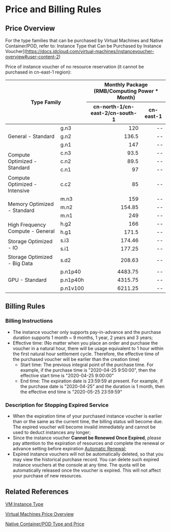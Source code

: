 # Price and Billing Rules

## Price Overview

For the type families that can be purchased by Virtual Machines and Native Container/POD, refer to: Instance Type that Can be Purchased by Instance Voucher](https://docs.jdcloud.com/virtual-machines/instancevoucher-overview#user-content-2)

Price of instance voucher of no resource reservation (it cannot be purchased in cn-east-1 region):

<table>
	<thead>
   <tr>
      <th colspan="2" rowspan="2" align="center"> Type Family</td>
      <th colspan="2" align="center">Monthly Package (RMB/Computing Power * Month)</td>
   </tr>
   <tr>
      <th align="center">cn-north-1/cn-east-2/cn-south-1</td>         
      <th>cn-east-1</td>
   </tr>
   </thead>
   <tbody>  
   <tr>
      <td rowspan="3">General - Standard</td>
      <td>g.n3</td>
      <td align="right">120</td>         
      <td align="right">--</td>
   </tr>
   <tr>
      <td>g.n2</td>
      <td align="right">136.5</td>        
      <td align="right">--</td>         
   </tr>
   <tr>
      <td>g.n1</td>
      <td align="right">147</td>         
      <td align="right">--</td>
   </tr>
   <tr>
      <td rowspan="3">Compute Optimized - Standard</td>
      <td>c.n3</td>
      <td align="right">93.5</td>         
      <td align="right">--</td>
   </tr>
   <tr>
      <td>c.n2</td>
      <td align="right">89.5</td>         
      <td align="right">--</td>
   </tr>
   <tr>
      <td>c.n1</td>
      <td align="right">97</td>         
      <td align="right">--</td>
   </tr>
   <tr>
      <td>Compute Optimized - Intensive</td>
      <td>c.c2</td>
      <td align="right">85</td>         
      <td align="right">--</td>
   </tr>
   <tr>
      <td rowspan="3">Memory Optimized - Standard</td>
      <td>m.n3</td>
      <td align="right">159</td>         
      <td align="right">--</td>
   </tr>
   <tr>
      <td>m.n2</td>
      <td align="right">154.85</td>         
      <td align="right">--</td>
   </tr>
   <tr>
      <td>m.n1</td>
      <td align="right">249</td>         
      <td align="right">--</td>
   </tr>
   <tr>
      <td rowspan="2">High Frequency Compute - General</td>
      <td>h.g2</td>
      <td align="right">166</td>         
      <td align="right">--</td>
   </tr> 
   <tr>
      <td>h.g1</td>
      <td align="right">171.5</td>         
      <td align="right">--</td>
   </tr>      
   <tr>
      <td rowspan="2">Storage Optimized - IO</td>
      <td>s.i3</td>
      <td align="right">174.46</td>         
      <td align="right">--</td>
   </tr> 
   <tr>
      <td>s.i1</td>
      <td align="right">177.25</td>         
      <td align="right">--</td>
   </tr> 
   <tr>
      <td>Storage Optimized - Big Data</td>
      <td>s.d2</td>
      <td align="right">208.63</td>         
      <td align="right">--</td>
   </tr>
   <tr>
      <td rowspan="3">GPU - Standard</td>
      <td>p.n1p40</td>
      <td align="right">4483.75</td>         
      <td align="right">--</td>
   </tr>
   <tr>
      <td>p.n1p40h</td>
      <td align="right">4315.75</td>         
      <td align="right">--</td>
   </tr>
   <tr>
      <td>p.n1v100</td>
      <td align="right">6211.25</td>         
      <td align="right">--</td>
   </tr>
</tbody>  
</table>     

## Billing Rules
### Billing Instructions
* The instance voucher only supports pay-in-advance and the purchase duration supports 1 month ~ 9 months, 1 year, 2 years and 3 years;
* Effective time: (No matter when you place an order and purchase the voucher in a natural hour, there will be usage equivalent to 1 hour within the first natural hour settlement cycle. Therefore, the effective time of the purchased voucher will be earlier than the creation time)
  * Start time: The previous integral point of the purchase time. For example, if the purchase time is "2020-04-25 9:50:00", then the effective start time is "2020-04-25 9:00:00"
  * End time: The expiration date is 23:59:59 at present. For example, if the purchase date is "2020-04-25" and the duration is 1 month, then the effective end time is "2020-05-25 23:59:59"
      

### Description for Stopping Expired Service
* When the expiration time of your purchased instance voucher is earlier than or the same as the current time, the billing status will become due. The expired voucher will become invalid immediately and cannot be used to deduct instances any longer;<br>
* Since the instance voucher **Cannot be Renewed Once Expired**, please pay attention to the expiration of resources and complete the renewal or advance setting before expiration [Automatic Renewal](https://docs.jdcloud.com/online-buying/renew-management);<br>
* Expired instance vouchers will not be automatically deleted, so that you may view the historical purchase record. You can delete such expired instance vouchers at the console at any time. The quota will be automatically released once the voucher is expired. This will not affect your purchase of new resources.

## Related References

[VM Instance Type](https://docs.jdcloud.com/virtual-machines/instance-type-family) 

[Virtual Machines Price Overview](https://docs.jdcloud.com/virtual-machines/price-overview)

[Native Container/POD Type and Price](https://docs.jdcloud.com/native-container/price-overview)<br>
